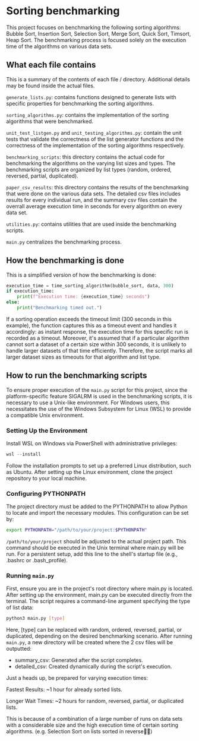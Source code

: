 # Sorting benchmarking
This project focuses on benchmarking the following sorting algorithms: Bubble Sort, Insertion Sort, Selection Sort, Merge Sort, Quick Sort, Timsort, Heap Sort. The benchmarking process is focused solely on the execution time of the algorithms on various data sets.
## What each file contains
This is a summary of the contents of each file / directory. Additional details may be found inside the actual files.

`generate_lists.py`: contains functions designed to generate lists with specific properties for benchmarking the sorting algorithms.

`sorting_algorithms.py`: contains the implementation of the sorting algorithms that were benchmarked.

`unit_test_listgen.py` and `unit_testing_algorithms.py`: contain the unit tests that validate the correctness of the list generator functions and the correctness of the implementation of the sorting algorithms respectively.

`benchmarking_scripts`: this directory contains the actual code for benchmarking the algorithms on the varying list sizes and types. The benchmarking scripts are organized by list types (random, ordered, reversed, partial, duplicated).

`paper_csv_results`: this directory contains the results of the benchmarking that were done on the various data sets. The detailed csv files includes results for every individual run, and the summary csv files contain the overrall average execution time in seconds for every algorithm on every data set.

`utilities.py`: contains utilities that are used inside the benchmarking scripts.

`main.py` centralizes the benchmarking process.

## How the benchmarking is done
This is a simplified version of how the benchmarking is done:
```python
execution_time = time_sorting_algorithm(bubble_sort, data, 300)
if execution_time:
    print(f"Execution time: {execution_time} seconds")
else:
    print("Benchmarking timed out.")
```
If a sorting operation exceeds the timeout limit (300 seconds in this example), the function captures this as a timeout event and handles it accordingly: as instant response, the execution time for this specific run is recorded as a timeout. Moreover, it's assumed that if a particular algorithm cannot sort a dataset of a certain size within 300 seconds, it is unlikely to handle larger datasets of that time efficiently. Therefore, the script marks all larger dataset sizes as timeouts for that algorithm and list type.

## How to run the benchmarking scripts
To ensure proper execution of the `main.py` script for this project, since the platform-specific feature SIGALRM is used in the benchmarking scripts, it is necessary to use a Unix-like environment.
For Windows users, this necessitates the use of the Windows Subsystem for Linux (WSL) to provide a compatible Unix environment. 

### Setting Up the Environment
Install WSL on Windows via PowerShell with administrative privileges:
```powershell
wsl --install
```
Follow the installation prompts to set up a preferred Linux distribution, such as Ubuntu. After setting up the Linux environment, clone the project repository to your local machine. 

### Configuring PYTHONPATH
The project directory must be added to the PYTHONPATH to allow Python to locate and import the necessary modules. This configuration can be set by:
```bash
export PYTHONPATH="/path/to/your/project:$PYTHONPATH"
```
`/path/to/your/project` should be adjusted to the actual project path. This command should be executed in the Unix terminal where main.py will be run. For a persistent setup, add this line to the shell's startup file (e.g., .bashrc or .bash_profile).

### Running `main.py`
First, ensure you are in the project's root directory where main.py is located. After setting up the environment, main.py can be executed directly from the terminal. The script requires a command-line argument specifying the type of list data:
```bash
python3 main.py [type]
```
Here, [type] can be replaced with random, ordered, reversed, partial, or duplicated, depending on the desired benchmarking scenario.
After running `main.py`, a new directory will be created where the 2 csv files will be outputted:
- summary_csv: Generated after the script completes.
- detailed_csv: Created dynamically during the script's execution.

Just a heads up, be prepared for varying execution times:

Fastest Results: ~1 hour for already sorted lists.

Longer Wait Times: ~2 hours for random, reversed, partial, or duplicated lists.

This is because of a combination of a large number of runs on data sets with a considerable size and the high execution time of certain sorting algorithms. (e.g. Selection Sort on lists sorted in reverse😮‍💨)
